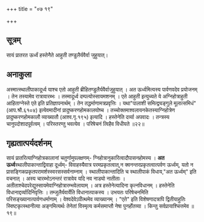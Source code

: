 +++
title = "०७ १९"

+++
## सूत्रम्
सायं प्रातरत ऊर्ध्वं हस्तेनैते आहुती तण्डुलैर्यवैर्वा जुहुयात्।
## अनाकुला
अस्मात्स्थालीपाकादूर्ध्व याश्च एतो आहुती ब्रीहितण्डुलैर्यवैर्वाजुहुयात् ।
अत ऊर्ध्वमित्यस्य पार्वणवदेव प्रयोजनम् ।
तेन तस्यामेव रात्रावारब्भः ।
तस्मादूर्ध्व दम्पत्योस्सायमशनम् ।
एते आहुती इत्युच्यते ये अग्निहोत्राहुती आहिताग्नेस्ते एते इति प्रतिज्ञापनार्थम् ।
तेन तद्धर्माणामत्रप्रवृत्तिः ।
यथा"पालाशी समित्द्व्यङ्गुले मूलात्समिधं" (आप.श्रौ.६१०४) इत्येवमादीनां प्रादुष्करणहोमकालयोष्च ।
तच्चोक्तमाश्वलायनकेतस्याग्निहोत्रेण प्रादुष्करणहोमकालौ व्याख्यातौ (आश्व.गृ.१९५) इत्यादि ।
हस्तेनेति दर्व्या अपवादः ।
तन्त्रस्य चानुपदोशादपूर्वत्वम् ।
परिस्तरण्तु भवत्येव ।
परिषेचनं त्विहैव विधीयते ॥२२॥

## गृह्यतात्पर्यदर्शनम्
सायं प्रातरित्याग्निहोत्रकालानां चतुर्णामुपलक्षणम्- ग्निहोत्रानुकारित्वादौपासनहोमस्य ।
**अत ऊर्ध्व**स्थालीपाकान्ताद्विवाहा दूर्ध्वम्- विवाहस्यैवात्र परमप्रकृतत्वात्,न क्वनन्तरप्रकृतत्वात्पर्वण ऊर्ध्वम्, यतो न प्रासङ्गिकप्रकृतपरामर्शस्स्वरसस्सर्वनाम्नाम् ।
स्थालीपाकान्तादिति च स्थालीपाकं विधाय,"अत ऊर्ध्वम्" इति वचनात् ।
अस्य चारब्भोऽनन्तरं रात्रावेव यदि नव नाड्यो नातीताः ।
अतीताश्चेदपरेद्युस्सायमेवाग्निहोत्रारम्भवेलायाम् ।
अत्र हस्तेनेत्यादिना कृत्नविधानम् ।
हस्तेनेति विधानाद्दर्व्यादिनिवृत्तिः ।
तम्जुलैर्यवार्वेति विधानात्पाकस्य ।
उभयतः परिषेचनमिति परिसङ्ख्यानात्पार्वणधर्माणाम् ।
वेश्वदेवेऽपीत्थमेव व्याख्यानम् ।
"एते" इति विशेषणादत्रापि द्वितीयाहुतिः स्विष्टकृत्स्थानीत्या अङ्गमित्यर्थः तेनेतां विस्मृत्य कर्मसमाप्तौ नेषा पुनर्होतव्या ।
किन्तु सर्वप्रायाश्चित्तमेव ॥१९॥
